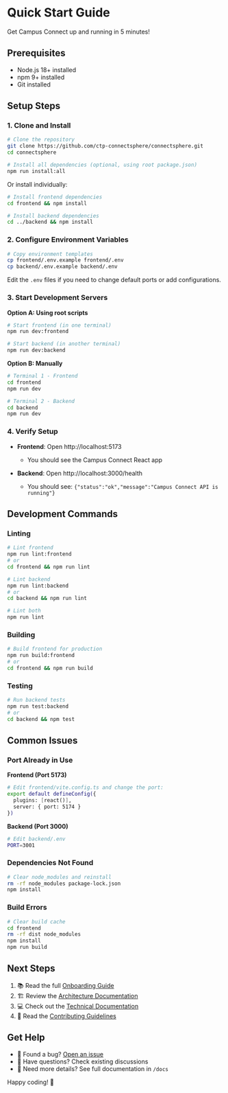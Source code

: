 # Quick Start Guide

Get Campus Connect up and running in 5 minutes!

## Prerequisites

- Node.js 18+ installed
- npm 9+ installed
- Git installed

## Setup Steps

### 1. Clone and Install

```bash
# Clone the repository
git clone https://github.com/ctp-connectsphere/connectsphere.git
cd connectsphere

# Install all dependencies (optional, using root package.json)
npm run install:all
```

Or install individually:

```bash
# Install frontend dependencies
cd frontend && npm install

# Install backend dependencies  
cd ../backend && npm install
```

### 2. Configure Environment Variables

```bash
# Copy environment templates
cp frontend/.env.example frontend/.env
cp backend/.env.example backend/.env
```

Edit the `.env` files if you need to change default ports or add configurations.

### 3. Start Development Servers

**Option A: Using root scripts**
```bash
# Start frontend (in one terminal)
npm run dev:frontend

# Start backend (in another terminal)
npm run dev:backend
```

**Option B: Manually**
```bash
# Terminal 1 - Frontend
cd frontend
npm run dev

# Terminal 2 - Backend
cd backend
npm run dev
```

### 4. Verify Setup

- **Frontend**: Open http://localhost:5173
  - You should see the Campus Connect React app
  
- **Backend**: Open http://localhost:3000/health
  - You should see: `{"status":"ok","message":"Campus Connect API is running"}`

## Development Commands

### Linting

```bash
# Lint frontend
npm run lint:frontend
# or
cd frontend && npm run lint

# Lint backend
npm run lint:backend
# or
cd backend && npm run lint

# Lint both
npm run lint
```

### Building

```bash
# Build frontend for production
npm run build:frontend
# or
cd frontend && npm run build
```

### Testing

```bash
# Run backend tests
npm run test:backend
# or
cd backend && npm test
```

## Common Issues

### Port Already in Use

**Frontend (Port 5173)**
```bash
# Edit frontend/vite.config.ts and change the port:
export default defineConfig({
  plugins: [react()],
  server: { port: 5174 }
})
```

**Backend (Port 3000)**
```bash
# Edit backend/.env
PORT=3001
```

### Dependencies Not Found

```bash
# Clear node_modules and reinstall
rm -rf node_modules package-lock.json
npm install
```

### Build Errors

```bash
# Clear build cache
cd frontend
rm -rf dist node_modules
npm install
npm run build
```

## Next Steps

1. 📚 Read the full [Onboarding Guide](ONBOARDING.md)
2. 🏗️ Review the [Architecture Documentation](ARCHITECTURE.md)
3. 💻 Check out the [Technical Documentation](TECHNICAL.md)
4. 🤝 Read the [Contributing Guidelines](../CONTRIBUTING.md)

## Get Help

- 🐛 Found a bug? [Open an issue](https://github.com/ctp-connectsphere/connectsphere/issues)
- 💬 Have questions? Check existing discussions
- 📖 Need more details? See full documentation in `/docs`

Happy coding! 🚀
